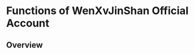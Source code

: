 # Functions of WenXvJinShan Official Account

## Overview

<script src="https://cdn.plot.ly/plotly-latest.min.js"></script>
<div>                            <div id="c37d7c13-8c1d-48cd-ab61-f11dc1a15eb2" class="plotly-graph-div" style="height:100%; width:100%;"></div>            <script type="text/javascript">                                    window.PLOTLYENV=window.PLOTLYENV || {};                                    if (document.getElementById("c37d7c13-8c1d-48cd-ab61-f11dc1a15eb2")) {                    Plotly.newPlot(                        "c37d7c13-8c1d-48cd-ab61-f11dc1a15eb2",                        [{"domain":{"x":[0.0,1.0],"y":[0.0,1.0]},"hovertemplate":"Function=%{label}<br>Times=%{value}<extra></extra>","labels":[null,"\u4f60\u547c\u6211\u5e94","\u4fbf\u6c11\u670d\u52a1","\u53d1\u70ed\u8bca\u5ba4","\u4f60\u547c\u6211\u5e94","\u4fbf\u6c11\u670d\u52a1","\u75ab\u60c5\u9632\u63a7","\u4f60\u547c\u6211\u5e94","\u4fbf\u6c11\u670d\u52a1","\u75ab\u60c5\u9632\u63a7","\u4f60\u547c\u6211\u5e94","\u4fbf\u6c11\u670d\u52a1","\u75ab\u60c5\u9632\u63a7","\u4f60\u547c\u6211\u5e94","\u4fbf\u6c11\u670d\u52a1","\u75ab\u60c5\u9632\u63a7","\u4f60\u547c\u6211\u5e94","\u4fbf\u6c11\u670d\u52a1","\u75ab\u60c5\u9632\u63a7","\u4f60\u547c\u6211\u5e94","\u4fbf\u6c11\u670d\u52a1","\u75ab\u60c5\u9632\u63a7","\u4f60\u547c\u6211\u5e94","\u4fbf\u6c11\u670d\u52a1","\u75ab\u60c5\u9632\u63a7","\u4f60\u547c\u6211\u5e94","\u4fbf\u6c11\u670d\u52a1","\u75ab\u60c5\u9632\u63a7","\u4f60\u547c\u6211\u5e94","\u4fbf\u6c11\u670d\u52a1","\u75ab\u60c5\u9632\u63a7","\u4f60\u547c\u6211\u5e94","\u4fbf\u6c11\u670d\u52a1","\u4f60\u547c\u6211\u5e94","\u4fbf\u6c11\u670d\u52a1","\u4f60\u547c\u6211\u5e94","\u4fbf\u6c11\u670d\u52a1","\u7ebf\u4e0a\u5546\u57ce"],"legendgroup":"","name":"","showlegend":true,"values":[null,554.0,1299.0,1684.0,1235.0,3149.0,2143.0,100.0,183.0,332.0,231.0,366.0,662.0,71.0,137.0,233.0,1868.0,2968.0,19654.0,2805.0,4308.0,35112.0,1829.0,2491.0,12579.0,6852.0,9536.0,48522.0,1529.0,1936.0,7422.0,339.0,607.0,608.0,785.0,884.0,929.0,254.0],"type":"pie"}],                        {"legend":{"tracegroupgap":0},"piecolorway":["rgb(8,48,107)","rgb(8,81,156)","rgb(33,113,181)","rgb(66,146,198)","rgb(107,174,214)","rgb(158,202,225)","rgb(198,219,239)","rgb(222,235,247)","rgb(247,251,255)"],"template":{"data":{"barpolar":[{"marker":{"line":{"color":"#E5ECF6","width":0.5},"pattern":{"fillmode":"overlay","size":10,"solidity":0.2}},"type":"barpolar"}],"bar":[{"error_x":{"color":"#2a3f5f"},"error_y":{"color":"#2a3f5f"},"marker":{"line":{"color":"#E5ECF6","width":0.5},"pattern":{"fillmode":"overlay","size":10,"solidity":0.2}},"type":"bar"}],"carpet":[{"aaxis":{"endlinecolor":"#2a3f5f","gridcolor":"white","linecolor":"white","minorgridcolor":"white","startlinecolor":"#2a3f5f"},"baxis":{"endlinecolor":"#2a3f5f","gridcolor":"white","linecolor":"white","minorgridcolor":"white","startlinecolor":"#2a3f5f"},"type":"carpet"}],"choropleth":[{"colorbar":{"outlinewidth":0,"ticks":""},"type":"choropleth"}],"contourcarpet":[{"colorbar":{"outlinewidth":0,"ticks":""},"type":"contourcarpet"}],"contour":[{"colorbar":{"outlinewidth":0,"ticks":""},"colorscale":[[0.0,"#0d0887"],[0.1111111111111111,"#46039f"],[0.2222222222222222,"#7201a8"],[0.3333333333333333,"#9c179e"],[0.4444444444444444,"#bd3786"],[0.5555555555555556,"#d8576b"],[0.6666666666666666,"#ed7953"],[0.7777777777777778,"#fb9f3a"],[0.8888888888888888,"#fdca26"],[1.0,"#f0f921"]],"type":"contour"}],"heatmapgl":[{"colorbar":{"outlinewidth":0,"ticks":""},"colorscale":[[0.0,"#0d0887"],[0.1111111111111111,"#46039f"],[0.2222222222222222,"#7201a8"],[0.3333333333333333,"#9c179e"],[0.4444444444444444,"#bd3786"],[0.5555555555555556,"#d8576b"],[0.6666666666666666,"#ed7953"],[0.7777777777777778,"#fb9f3a"],[0.8888888888888888,"#fdca26"],[1.0,"#f0f921"]],"type":"heatmapgl"}],"heatmap":[{"colorbar":{"outlinewidth":0,"ticks":""},"colorscale":[[0.0,"#0d0887"],[0.1111111111111111,"#46039f"],[0.2222222222222222,"#7201a8"],[0.3333333333333333,"#9c179e"],[0.4444444444444444,"#bd3786"],[0.5555555555555556,"#d8576b"],[0.6666666666666666,"#ed7953"],[0.7777777777777778,"#fb9f3a"],[0.8888888888888888,"#fdca26"],[1.0,"#f0f921"]],"type":"heatmap"}],"histogram2dcontour":[{"colorbar":{"outlinewidth":0,"ticks":""},"colorscale":[[0.0,"#0d0887"],[0.1111111111111111,"#46039f"],[0.2222222222222222,"#7201a8"],[0.3333333333333333,"#9c179e"],[0.4444444444444444,"#bd3786"],[0.5555555555555556,"#d8576b"],[0.6666666666666666,"#ed7953"],[0.7777777777777778,"#fb9f3a"],[0.8888888888888888,"#fdca26"],[1.0,"#f0f921"]],"type":"histogram2dcontour"}],"histogram2d":[{"colorbar":{"outlinewidth":0,"ticks":""},"colorscale":[[0.0,"#0d0887"],[0.1111111111111111,"#46039f"],[0.2222222222222222,"#7201a8"],[0.3333333333333333,"#9c179e"],[0.4444444444444444,"#bd3786"],[0.5555555555555556,"#d8576b"],[0.6666666666666666,"#ed7953"],[0.7777777777777778,"#fb9f3a"],[0.8888888888888888,"#fdca26"],[1.0,"#f0f921"]],"type":"histogram2d"}],"histogram":[{"marker":{"pattern":{"fillmode":"overlay","size":10,"solidity":0.2}},"type":"histogram"}],"mesh3d":[{"colorbar":{"outlinewidth":0,"ticks":""},"type":"mesh3d"}],"parcoords":[{"line":{"colorbar":{"outlinewidth":0,"ticks":""}},"type":"parcoords"}],"pie":[{"automargin":true,"type":"pie"}],"scatter3d":[{"line":{"colorbar":{"outlinewidth":0,"ticks":""}},"marker":{"colorbar":{"outlinewidth":0,"ticks":""}},"type":"scatter3d"}],"scattercarpet":[{"marker":{"colorbar":{"outlinewidth":0,"ticks":""}},"type":"scattercarpet"}],"scattergeo":[{"marker":{"colorbar":{"outlinewidth":0,"ticks":""}},"type":"scattergeo"}],"scattergl":[{"marker":{"colorbar":{"outlinewidth":0,"ticks":""}},"type":"scattergl"}],"scattermapbox":[{"marker":{"colorbar":{"outlinewidth":0,"ticks":""}},"type":"scattermapbox"}],"scatterpolargl":[{"marker":{"colorbar":{"outlinewidth":0,"ticks":""}},"type":"scatterpolargl"}],"scatterpolar":[{"marker":{"colorbar":{"outlinewidth":0,"ticks":""}},"type":"scatterpolar"}],"scatter":[{"fillpattern":{"fillmode":"overlay","size":10,"solidity":0.2},"type":"scatter"}],"scatterternary":[{"marker":{"colorbar":{"outlinewidth":0,"ticks":""}},"type":"scatterternary"}],"surface":[{"colorbar":{"outlinewidth":0,"ticks":""},"colorscale":[[0.0,"#0d0887"],[0.1111111111111111,"#46039f"],[0.2222222222222222,"#7201a8"],[0.3333333333333333,"#9c179e"],[0.4444444444444444,"#bd3786"],[0.5555555555555556,"#d8576b"],[0.6666666666666666,"#ed7953"],[0.7777777777777778,"#fb9f3a"],[0.8888888888888888,"#fdca26"],[1.0,"#f0f921"]],"type":"surface"}],"table":[{"cells":{"fill":{"color":"#EBF0F8"},"line":{"color":"white"}},"header":{"fill":{"color":"#C8D4E3"},"line":{"color":"white"}},"type":"table"}]},"layout":{"annotationdefaults":{"arrowcolor":"#2a3f5f","arrowhead":0,"arrowwidth":1},"autotypenumbers":"strict","coloraxis":{"colorbar":{"outlinewidth":0,"ticks":""}},"colorscale":{"diverging":[[0,"#8e0152"],[0.1,"#c51b7d"],[0.2,"#de77ae"],[0.3,"#f1b6da"],[0.4,"#fde0ef"],[0.5,"#f7f7f7"],[0.6,"#e6f5d0"],[0.7,"#b8e186"],[0.8,"#7fbc41"],[0.9,"#4d9221"],[1,"#276419"]],"sequential":[[0.0,"#0d0887"],[0.1111111111111111,"#46039f"],[0.2222222222222222,"#7201a8"],[0.3333333333333333,"#9c179e"],[0.4444444444444444,"#bd3786"],[0.5555555555555556,"#d8576b"],[0.6666666666666666,"#ed7953"],[0.7777777777777778,"#fb9f3a"],[0.8888888888888888,"#fdca26"],[1.0,"#f0f921"]],"sequentialminus":[[0.0,"#0d0887"],[0.1111111111111111,"#46039f"],[0.2222222222222222,"#7201a8"],[0.3333333333333333,"#9c179e"],[0.4444444444444444,"#bd3786"],[0.5555555555555556,"#d8576b"],[0.6666666666666666,"#ed7953"],[0.7777777777777778,"#fb9f3a"],[0.8888888888888888,"#fdca26"],[1.0,"#f0f921"]]},"colorway":["#636efa","#EF553B","#00cc96","#ab63fa","#FFA15A","#19d3f3","#FF6692","#B6E880","#FF97FF","#FECB52"],"font":{"color":"#2a3f5f"},"geo":{"bgcolor":"white","lakecolor":"white","landcolor":"#E5ECF6","showlakes":true,"showland":true,"subunitcolor":"white"},"hoverlabel":{"align":"left"},"hovermode":"closest","mapbox":{"style":"light"},"paper_bgcolor":"white","plot_bgcolor":"#E5ECF6","polar":{"angularaxis":{"gridcolor":"white","linecolor":"white","ticks":""},"bgcolor":"#E5ECF6","radialaxis":{"gridcolor":"white","linecolor":"white","ticks":""}},"scene":{"xaxis":{"backgroundcolor":"#E5ECF6","gridcolor":"white","gridwidth":2,"linecolor":"white","showbackground":true,"ticks":"","zerolinecolor":"white"},"yaxis":{"backgroundcolor":"#E5ECF6","gridcolor":"white","gridwidth":2,"linecolor":"white","showbackground":true,"ticks":"","zerolinecolor":"white"},"zaxis":{"backgroundcolor":"#E5ECF6","gridcolor":"white","gridwidth":2,"linecolor":"white","showbackground":true,"ticks":"","zerolinecolor":"white"}},"shapedefaults":{"line":{"color":"#2a3f5f"}},"ternary":{"aaxis":{"gridcolor":"white","linecolor":"white","ticks":""},"baxis":{"gridcolor":"white","linecolor":"white","ticks":""},"bgcolor":"#E5ECF6","caxis":{"gridcolor":"white","linecolor":"white","ticks":""}},"title":{"x":0.05},"xaxis":{"automargin":true,"gridcolor":"white","linecolor":"white","ticks":"","title":{"standoff":15},"zerolinecolor":"white","zerolinewidth":2},"yaxis":{"automargin":true,"gridcolor":"white","linecolor":"white","ticks":"","title":{"standoff":15},"zerolinecolor":"white","zerolinewidth":2}}},"title":{"text":"Overview"}},                        {"responsive": true}                    )                };                            </script>        </div>

This picture shows the total ratios of click times of functions from 2022/09/01 - 2022/12/29.

It's obvious that "疫情防控" function has the largest ratio (71.9%).

And other functions such as "便民服务" and "你呼我应" both have a ratio less than 20%.

Therefore, we can find that residents use these functions infrequently.
## Ratios of Functions in Different Versions

<script src="https://cdn.plot.ly/plotly-latest.min.js"></script>
<div>                            <div id="78c2c774-c984-48b1-a789-3abc01e214b1" class="plotly-graph-div" style="height:100%; width:100%;"></div>            <script type="text/javascript">                                    window.PLOTLYENV=window.PLOTLYENV || {};                                    if (document.getElementById("78c2c774-c984-48b1-a789-3abc01e214b1")) {                    Plotly.newPlot(                        "78c2c774-c984-48b1-a789-3abc01e214b1",                        [{"hovertemplate":"Function=\u4f60\u547c\u6211\u5e94<br>Version=%{x}<br>Ratio=%{y}<extra></extra>","legendgroup":"\u4f60\u547c\u6211\u5e94","marker":{"color":"#EF553B","symbol":"circle"},"mode":"markers","name":"\u4f60\u547c\u6211\u5e94","orientation":"v","showlegend":true,"x":[13.0,12.0,11.0,10.0,9.0,8.0,7.0,6.0,5.0,4.0,3.0,2.0,1.0],"xaxis":"x","y":[0.16,0.19,0.16,0.18,0.16,0.08,0.07,0.11,0.11,0.14,0.36,0.44,0.43],"yaxis":"y","type":"scatter"},{"hovertemplate":"Function=\u4fbf\u6c11\u670d\u52a1<br>Version=%{x}<br>Ratio=%{y}<extra></extra>","legendgroup":"\u4fbf\u6c11\u670d\u52a1","marker":{"color":"#00cc96","symbol":"circle"},"mode":"markers","name":"\u4fbf\u6c11\u670d\u52a1","orientation":"v","showlegend":true,"x":[13.0,12.0,11.0,10.0,9.0,8.0,7.0,6.0,5.0,4.0,3.0,2.0,1.0],"xaxis":"x","y":[0.37,0.48,0.3,0.29,0.31,0.12,0.1,0.15,0.15,0.18,0.64,0.56,0.45],"yaxis":"y","type":"scatter"},{"hovertemplate":"Function=\u53d1\u70ed\u8bca\u5ba4<br>Version=%{x}<br>Ratio=%{y}<extra></extra>","legendgroup":"\u53d1\u70ed\u8bca\u5ba4","marker":{"color":"#ab63fa","symbol":"circle"},"mode":"markers","name":"\u53d1\u70ed\u8bca\u5ba4","orientation":"v","showlegend":true,"x":[13.0],"xaxis":"x","y":[0.48],"yaxis":"y","type":"scatter"},{"hovertemplate":"Function=\u75ab\u60c5\u9632\u63a7<br>Version=%{x}<br>Ratio=%{y}<extra></extra>","legendgroup":"\u75ab\u60c5\u9632\u63a7","marker":{"color":"#FFA15A","symbol":"circle"},"mode":"markers","name":"\u75ab\u60c5\u9632\u63a7","orientation":"v","showlegend":true,"x":[12.0,11.0,10.0,9.0,8.0,7.0,6.0,5.0,4.0],"xaxis":"x","y":[0.33,0.54,0.53,0.53,0.8,0.83,0.74,0.75,0.68],"yaxis":"y","type":"scatter"},{"hovertemplate":"Function=\u7ebf\u4e0a\u5546\u57ce<br>Version=%{x}<br>Ratio=%{y}<extra></extra>","legendgroup":"\u7ebf\u4e0a\u5546\u57ce","marker":{"color":"#19d3f3","symbol":"circle"},"mode":"markers","name":"\u7ebf\u4e0a\u5546\u57ce","orientation":"v","showlegend":true,"x":[1.0],"xaxis":"x","y":[0.12],"yaxis":"y","type":"scatter"}],                        {"legend":{"title":{"text":"Function"},"tracegroupgap":0},"template":{"data":{"barpolar":[{"marker":{"line":{"color":"#E5ECF6","width":0.5},"pattern":{"fillmode":"overlay","size":10,"solidity":0.2}},"type":"barpolar"}],"bar":[{"error_x":{"color":"#2a3f5f"},"error_y":{"color":"#2a3f5f"},"marker":{"line":{"color":"#E5ECF6","width":0.5},"pattern":{"fillmode":"overlay","size":10,"solidity":0.2}},"type":"bar"}],"carpet":[{"aaxis":{"endlinecolor":"#2a3f5f","gridcolor":"white","linecolor":"white","minorgridcolor":"white","startlinecolor":"#2a3f5f"},"baxis":{"endlinecolor":"#2a3f5f","gridcolor":"white","linecolor":"white","minorgridcolor":"white","startlinecolor":"#2a3f5f"},"type":"carpet"}],"choropleth":[{"colorbar":{"outlinewidth":0,"ticks":""},"type":"choropleth"}],"contourcarpet":[{"colorbar":{"outlinewidth":0,"ticks":""},"type":"contourcarpet"}],"contour":[{"colorbar":{"outlinewidth":0,"ticks":""},"colorscale":[[0.0,"#0d0887"],[0.1111111111111111,"#46039f"],[0.2222222222222222,"#7201a8"],[0.3333333333333333,"#9c179e"],[0.4444444444444444,"#bd3786"],[0.5555555555555556,"#d8576b"],[0.6666666666666666,"#ed7953"],[0.7777777777777778,"#fb9f3a"],[0.8888888888888888,"#fdca26"],[1.0,"#f0f921"]],"type":"contour"}],"heatmapgl":[{"colorbar":{"outlinewidth":0,"ticks":""},"colorscale":[[0.0,"#0d0887"],[0.1111111111111111,"#46039f"],[0.2222222222222222,"#7201a8"],[0.3333333333333333,"#9c179e"],[0.4444444444444444,"#bd3786"],[0.5555555555555556,"#d8576b"],[0.6666666666666666,"#ed7953"],[0.7777777777777778,"#fb9f3a"],[0.8888888888888888,"#fdca26"],[1.0,"#f0f921"]],"type":"heatmapgl"}],"heatmap":[{"colorbar":{"outlinewidth":0,"ticks":""},"colorscale":[[0.0,"#0d0887"],[0.1111111111111111,"#46039f"],[0.2222222222222222,"#7201a8"],[0.3333333333333333,"#9c179e"],[0.4444444444444444,"#bd3786"],[0.5555555555555556,"#d8576b"],[0.6666666666666666,"#ed7953"],[0.7777777777777778,"#fb9f3a"],[0.8888888888888888,"#fdca26"],[1.0,"#f0f921"]],"type":"heatmap"}],"histogram2dcontour":[{"colorbar":{"outlinewidth":0,"ticks":""},"colorscale":[[0.0,"#0d0887"],[0.1111111111111111,"#46039f"],[0.2222222222222222,"#7201a8"],[0.3333333333333333,"#9c179e"],[0.4444444444444444,"#bd3786"],[0.5555555555555556,"#d8576b"],[0.6666666666666666,"#ed7953"],[0.7777777777777778,"#fb9f3a"],[0.8888888888888888,"#fdca26"],[1.0,"#f0f921"]],"type":"histogram2dcontour"}],"histogram2d":[{"colorbar":{"outlinewidth":0,"ticks":""},"colorscale":[[0.0,"#0d0887"],[0.1111111111111111,"#46039f"],[0.2222222222222222,"#7201a8"],[0.3333333333333333,"#9c179e"],[0.4444444444444444,"#bd3786"],[0.5555555555555556,"#d8576b"],[0.6666666666666666,"#ed7953"],[0.7777777777777778,"#fb9f3a"],[0.8888888888888888,"#fdca26"],[1.0,"#f0f921"]],"type":"histogram2d"}],"histogram":[{"marker":{"pattern":{"fillmode":"overlay","size":10,"solidity":0.2}},"type":"histogram"}],"mesh3d":[{"colorbar":{"outlinewidth":0,"ticks":""},"type":"mesh3d"}],"parcoords":[{"line":{"colorbar":{"outlinewidth":0,"ticks":""}},"type":"parcoords"}],"pie":[{"automargin":true,"type":"pie"}],"scatter3d":[{"line":{"colorbar":{"outlinewidth":0,"ticks":""}},"marker":{"colorbar":{"outlinewidth":0,"ticks":""}},"type":"scatter3d"}],"scattercarpet":[{"marker":{"colorbar":{"outlinewidth":0,"ticks":""}},"type":"scattercarpet"}],"scattergeo":[{"marker":{"colorbar":{"outlinewidth":0,"ticks":""}},"type":"scattergeo"}],"scattergl":[{"marker":{"colorbar":{"outlinewidth":0,"ticks":""}},"type":"scattergl"}],"scattermapbox":[{"marker":{"colorbar":{"outlinewidth":0,"ticks":""}},"type":"scattermapbox"}],"scatterpolargl":[{"marker":{"colorbar":{"outlinewidth":0,"ticks":""}},"type":"scatterpolargl"}],"scatterpolar":[{"marker":{"colorbar":{"outlinewidth":0,"ticks":""}},"type":"scatterpolar"}],"scatter":[{"fillpattern":{"fillmode":"overlay","size":10,"solidity":0.2},"type":"scatter"}],"scatterternary":[{"marker":{"colorbar":{"outlinewidth":0,"ticks":""}},"type":"scatterternary"}],"surface":[{"colorbar":{"outlinewidth":0,"ticks":""},"colorscale":[[0.0,"#0d0887"],[0.1111111111111111,"#46039f"],[0.2222222222222222,"#7201a8"],[0.3333333333333333,"#9c179e"],[0.4444444444444444,"#bd3786"],[0.5555555555555556,"#d8576b"],[0.6666666666666666,"#ed7953"],[0.7777777777777778,"#fb9f3a"],[0.8888888888888888,"#fdca26"],[1.0,"#f0f921"]],"type":"surface"}],"table":[{"cells":{"fill":{"color":"#EBF0F8"},"line":{"color":"white"}},"header":{"fill":{"color":"#C8D4E3"},"line":{"color":"white"}},"type":"table"}]},"layout":{"annotationdefaults":{"arrowcolor":"#2a3f5f","arrowhead":0,"arrowwidth":1},"autotypenumbers":"strict","coloraxis":{"colorbar":{"outlinewidth":0,"ticks":""}},"colorscale":{"diverging":[[0,"#8e0152"],[0.1,"#c51b7d"],[0.2,"#de77ae"],[0.3,"#f1b6da"],[0.4,"#fde0ef"],[0.5,"#f7f7f7"],[0.6,"#e6f5d0"],[0.7,"#b8e186"],[0.8,"#7fbc41"],[0.9,"#4d9221"],[1,"#276419"]],"sequential":[[0.0,"#0d0887"],[0.1111111111111111,"#46039f"],[0.2222222222222222,"#7201a8"],[0.3333333333333333,"#9c179e"],[0.4444444444444444,"#bd3786"],[0.5555555555555556,"#d8576b"],[0.6666666666666666,"#ed7953"],[0.7777777777777778,"#fb9f3a"],[0.8888888888888888,"#fdca26"],[1.0,"#f0f921"]],"sequentialminus":[[0.0,"#0d0887"],[0.1111111111111111,"#46039f"],[0.2222222222222222,"#7201a8"],[0.3333333333333333,"#9c179e"],[0.4444444444444444,"#bd3786"],[0.5555555555555556,"#d8576b"],[0.6666666666666666,"#ed7953"],[0.7777777777777778,"#fb9f3a"],[0.8888888888888888,"#fdca26"],[1.0,"#f0f921"]]},"colorway":["#636efa","#EF553B","#00cc96","#ab63fa","#FFA15A","#19d3f3","#FF6692","#B6E880","#FF97FF","#FECB52"],"font":{"color":"#2a3f5f"},"geo":{"bgcolor":"white","lakecolor":"white","landcolor":"#E5ECF6","showlakes":true,"showland":true,"subunitcolor":"white"},"hoverlabel":{"align":"left"},"hovermode":"closest","mapbox":{"style":"light"},"paper_bgcolor":"white","plot_bgcolor":"#E5ECF6","polar":{"angularaxis":{"gridcolor":"white","linecolor":"white","ticks":""},"bgcolor":"#E5ECF6","radialaxis":{"gridcolor":"white","linecolor":"white","ticks":""}},"scene":{"xaxis":{"backgroundcolor":"#E5ECF6","gridcolor":"white","gridwidth":2,"linecolor":"white","showbackground":true,"ticks":"","zerolinecolor":"white"},"yaxis":{"backgroundcolor":"#E5ECF6","gridcolor":"white","gridwidth":2,"linecolor":"white","showbackground":true,"ticks":"","zerolinecolor":"white"},"zaxis":{"backgroundcolor":"#E5ECF6","gridcolor":"white","gridwidth":2,"linecolor":"white","showbackground":true,"ticks":"","zerolinecolor":"white"}},"shapedefaults":{"line":{"color":"#2a3f5f"}},"ternary":{"aaxis":{"gridcolor":"white","linecolor":"white","ticks":""},"baxis":{"gridcolor":"white","linecolor":"white","ticks":""},"bgcolor":"#E5ECF6","caxis":{"gridcolor":"white","linecolor":"white","ticks":""}},"title":{"x":0.05},"xaxis":{"automargin":true,"gridcolor":"white","linecolor":"white","ticks":"","title":{"standoff":15},"zerolinecolor":"white","zerolinewidth":2},"yaxis":{"automargin":true,"gridcolor":"white","linecolor":"white","ticks":"","title":{"standoff":15},"zerolinecolor":"white","zerolinewidth":2}}},"title":{"text":"Ratios of Functions in Different Versions"},"xaxis":{"anchor":"y","domain":[0.0,1.0],"title":{"text":"Version"}},"yaxis":{"anchor":"x","domain":[0.0,1.0],"range":[0,1.0],"title":{"text":"Ratio"}}},                        {"responsive": true}                    )                };                            </script>        </div>

This picture shows ratios of click times of functions in different versions.

In this picture, we can make several conclusions:

- For "疫情防控" function, Click-through rate (CTR) gradually decreases.
- For "你呼我应" function, CTR is always in a low level.
- For "便民服务" function, CTR gradually increases in the later versions.

## Click Times Per Day (CTPD) of Functions in Different Versions

<script src="https://cdn.plot.ly/plotly-latest.min.js"></script>
<div>                            <div id="20079497-050b-447f-84bd-03954611c0e8" class="plotly-graph-div" style="height:100%; width:100%;"></div>            <script type="text/javascript">                                    window.PLOTLYENV=window.PLOTLYENV || {};                                    if (document.getElementById("20079497-050b-447f-84bd-03954611c0e8")) {                    Plotly.newPlot(                        "20079497-050b-447f-84bd-03954611c0e8",                        [{"hovertemplate":"Version=%{x}<br>CTPD=%{y}<extra></extra>","legendgroup":"","line":{"color":"#636efa","dash":"solid"},"marker":{"symbol":"circle"},"mode":"lines","name":"","orientation":"v","showlegend":false,"x":[null,13.0,13.0,13.0,12.0,12.0,12.0,11.0,11.0,11.0,10.0,10.0,10.0,9.0,9.0,9.0,8.0,8.0,8.0,7.0,7.0,7.0,6.0,6.0,6.0,5.0,5.0,5.0,4.0,4.0,4.0,3.0,3.0,2.0,2.0,1.0,1.0,1.0],"xaxis":"x","y":[null,707.4,707.4,707.4,407.94,407.94,407.94,205.0,205.0,205.0,419.67,419.67,419.67,441.0,441.0,441.0,1883.85,1883.85,1883.85,5278.13,5278.13,5278.13,16899.0,16899.0,16899.0,21636.67,21636.67,21636.67,3629.0,3629.0,3629.0,118.25,118.25,116.08,116.08,46.98,46.98,46.98],"yaxis":"y","type":"scatter"}],                        {"legend":{"tracegroupgap":0},"template":{"data":{"barpolar":[{"marker":{"line":{"color":"#E5ECF6","width":0.5},"pattern":{"fillmode":"overlay","size":10,"solidity":0.2}},"type":"barpolar"}],"bar":[{"error_x":{"color":"#2a3f5f"},"error_y":{"color":"#2a3f5f"},"marker":{"line":{"color":"#E5ECF6","width":0.5},"pattern":{"fillmode":"overlay","size":10,"solidity":0.2}},"type":"bar"}],"carpet":[{"aaxis":{"endlinecolor":"#2a3f5f","gridcolor":"white","linecolor":"white","minorgridcolor":"white","startlinecolor":"#2a3f5f"},"baxis":{"endlinecolor":"#2a3f5f","gridcolor":"white","linecolor":"white","minorgridcolor":"white","startlinecolor":"#2a3f5f"},"type":"carpet"}],"choropleth":[{"colorbar":{"outlinewidth":0,"ticks":""},"type":"choropleth"}],"contourcarpet":[{"colorbar":{"outlinewidth":0,"ticks":""},"type":"contourcarpet"}],"contour":[{"colorbar":{"outlinewidth":0,"ticks":""},"colorscale":[[0.0,"#0d0887"],[0.1111111111111111,"#46039f"],[0.2222222222222222,"#7201a8"],[0.3333333333333333,"#9c179e"],[0.4444444444444444,"#bd3786"],[0.5555555555555556,"#d8576b"],[0.6666666666666666,"#ed7953"],[0.7777777777777778,"#fb9f3a"],[0.8888888888888888,"#fdca26"],[1.0,"#f0f921"]],"type":"contour"}],"heatmapgl":[{"colorbar":{"outlinewidth":0,"ticks":""},"colorscale":[[0.0,"#0d0887"],[0.1111111111111111,"#46039f"],[0.2222222222222222,"#7201a8"],[0.3333333333333333,"#9c179e"],[0.4444444444444444,"#bd3786"],[0.5555555555555556,"#d8576b"],[0.6666666666666666,"#ed7953"],[0.7777777777777778,"#fb9f3a"],[0.8888888888888888,"#fdca26"],[1.0,"#f0f921"]],"type":"heatmapgl"}],"heatmap":[{"colorbar":{"outlinewidth":0,"ticks":""},"colorscale":[[0.0,"#0d0887"],[0.1111111111111111,"#46039f"],[0.2222222222222222,"#7201a8"],[0.3333333333333333,"#9c179e"],[0.4444444444444444,"#bd3786"],[0.5555555555555556,"#d8576b"],[0.6666666666666666,"#ed7953"],[0.7777777777777778,"#fb9f3a"],[0.8888888888888888,"#fdca26"],[1.0,"#f0f921"]],"type":"heatmap"}],"histogram2dcontour":[{"colorbar":{"outlinewidth":0,"ticks":""},"colorscale":[[0.0,"#0d0887"],[0.1111111111111111,"#46039f"],[0.2222222222222222,"#7201a8"],[0.3333333333333333,"#9c179e"],[0.4444444444444444,"#bd3786"],[0.5555555555555556,"#d8576b"],[0.6666666666666666,"#ed7953"],[0.7777777777777778,"#fb9f3a"],[0.8888888888888888,"#fdca26"],[1.0,"#f0f921"]],"type":"histogram2dcontour"}],"histogram2d":[{"colorbar":{"outlinewidth":0,"ticks":""},"colorscale":[[0.0,"#0d0887"],[0.1111111111111111,"#46039f"],[0.2222222222222222,"#7201a8"],[0.3333333333333333,"#9c179e"],[0.4444444444444444,"#bd3786"],[0.5555555555555556,"#d8576b"],[0.6666666666666666,"#ed7953"],[0.7777777777777778,"#fb9f3a"],[0.8888888888888888,"#fdca26"],[1.0,"#f0f921"]],"type":"histogram2d"}],"histogram":[{"marker":{"pattern":{"fillmode":"overlay","size":10,"solidity":0.2}},"type":"histogram"}],"mesh3d":[{"colorbar":{"outlinewidth":0,"ticks":""},"type":"mesh3d"}],"parcoords":[{"line":{"colorbar":{"outlinewidth":0,"ticks":""}},"type":"parcoords"}],"pie":[{"automargin":true,"type":"pie"}],"scatter3d":[{"line":{"colorbar":{"outlinewidth":0,"ticks":""}},"marker":{"colorbar":{"outlinewidth":0,"ticks":""}},"type":"scatter3d"}],"scattercarpet":[{"marker":{"colorbar":{"outlinewidth":0,"ticks":""}},"type":"scattercarpet"}],"scattergeo":[{"marker":{"colorbar":{"outlinewidth":0,"ticks":""}},"type":"scattergeo"}],"scattergl":[{"marker":{"colorbar":{"outlinewidth":0,"ticks":""}},"type":"scattergl"}],"scattermapbox":[{"marker":{"colorbar":{"outlinewidth":0,"ticks":""}},"type":"scattermapbox"}],"scatterpolargl":[{"marker":{"colorbar":{"outlinewidth":0,"ticks":""}},"type":"scatterpolargl"}],"scatterpolar":[{"marker":{"colorbar":{"outlinewidth":0,"ticks":""}},"type":"scatterpolar"}],"scatter":[{"fillpattern":{"fillmode":"overlay","size":10,"solidity":0.2},"type":"scatter"}],"scatterternary":[{"marker":{"colorbar":{"outlinewidth":0,"ticks":""}},"type":"scatterternary"}],"surface":[{"colorbar":{"outlinewidth":0,"ticks":""},"colorscale":[[0.0,"#0d0887"],[0.1111111111111111,"#46039f"],[0.2222222222222222,"#7201a8"],[0.3333333333333333,"#9c179e"],[0.4444444444444444,"#bd3786"],[0.5555555555555556,"#d8576b"],[0.6666666666666666,"#ed7953"],[0.7777777777777778,"#fb9f3a"],[0.8888888888888888,"#fdca26"],[1.0,"#f0f921"]],"type":"surface"}],"table":[{"cells":{"fill":{"color":"#EBF0F8"},"line":{"color":"white"}},"header":{"fill":{"color":"#C8D4E3"},"line":{"color":"white"}},"type":"table"}]},"layout":{"annotationdefaults":{"arrowcolor":"#2a3f5f","arrowhead":0,"arrowwidth":1},"autotypenumbers":"strict","coloraxis":{"colorbar":{"outlinewidth":0,"ticks":""}},"colorscale":{"diverging":[[0,"#8e0152"],[0.1,"#c51b7d"],[0.2,"#de77ae"],[0.3,"#f1b6da"],[0.4,"#fde0ef"],[0.5,"#f7f7f7"],[0.6,"#e6f5d0"],[0.7,"#b8e186"],[0.8,"#7fbc41"],[0.9,"#4d9221"],[1,"#276419"]],"sequential":[[0.0,"#0d0887"],[0.1111111111111111,"#46039f"],[0.2222222222222222,"#7201a8"],[0.3333333333333333,"#9c179e"],[0.4444444444444444,"#bd3786"],[0.5555555555555556,"#d8576b"],[0.6666666666666666,"#ed7953"],[0.7777777777777778,"#fb9f3a"],[0.8888888888888888,"#fdca26"],[1.0,"#f0f921"]],"sequentialminus":[[0.0,"#0d0887"],[0.1111111111111111,"#46039f"],[0.2222222222222222,"#7201a8"],[0.3333333333333333,"#9c179e"],[0.4444444444444444,"#bd3786"],[0.5555555555555556,"#d8576b"],[0.6666666666666666,"#ed7953"],[0.7777777777777778,"#fb9f3a"],[0.8888888888888888,"#fdca26"],[1.0,"#f0f921"]]},"colorway":["#636efa","#EF553B","#00cc96","#ab63fa","#FFA15A","#19d3f3","#FF6692","#B6E880","#FF97FF","#FECB52"],"font":{"color":"#2a3f5f"},"geo":{"bgcolor":"white","lakecolor":"white","landcolor":"#E5ECF6","showlakes":true,"showland":true,"subunitcolor":"white"},"hoverlabel":{"align":"left"},"hovermode":"closest","mapbox":{"style":"light"},"paper_bgcolor":"white","plot_bgcolor":"#E5ECF6","polar":{"angularaxis":{"gridcolor":"white","linecolor":"white","ticks":""},"bgcolor":"#E5ECF6","radialaxis":{"gridcolor":"white","linecolor":"white","ticks":""}},"scene":{"xaxis":{"backgroundcolor":"#E5ECF6","gridcolor":"white","gridwidth":2,"linecolor":"white","showbackground":true,"ticks":"","zerolinecolor":"white"},"yaxis":{"backgroundcolor":"#E5ECF6","gridcolor":"white","gridwidth":2,"linecolor":"white","showbackground":true,"ticks":"","zerolinecolor":"white"},"zaxis":{"backgroundcolor":"#E5ECF6","gridcolor":"white","gridwidth":2,"linecolor":"white","showbackground":true,"ticks":"","zerolinecolor":"white"}},"shapedefaults":{"line":{"color":"#2a3f5f"}},"ternary":{"aaxis":{"gridcolor":"white","linecolor":"white","ticks":""},"baxis":{"gridcolor":"white","linecolor":"white","ticks":""},"bgcolor":"#E5ECF6","caxis":{"gridcolor":"white","linecolor":"white","ticks":""}},"title":{"x":0.05},"xaxis":{"automargin":true,"gridcolor":"white","linecolor":"white","ticks":"","title":{"standoff":15},"zerolinecolor":"white","zerolinewidth":2},"yaxis":{"automargin":true,"gridcolor":"white","linecolor":"white","ticks":"","title":{"standoff":15},"zerolinecolor":"white","zerolinewidth":2}}},"title":{"text":"Click Times Per Day (CTPD) of Functions in Different Versions"},"xaxis":{"anchor":"y","domain":[0.0,1.0],"title":{"text":"Version"}},"yaxis":{"anchor":"x","domain":[0.0,1.0],"title":{"text":"CTPD"},"type":"log"}},                        {"responsive": true}                    )                };                            </script>        </div>

In this picture, we use Click Times Per Day (CTPD) as a variable.

We can find that CTPD increases slowly at first, but becomes soon in version 3-5, and then gradually decreases in the later version.

Assume that the residents are required to use functions like "疫情防控" or have needs to use these functions.

Then we can find that the functions are only used frequently when residents are required to use. 

In general, the functions do not meet the needs of residents' daily life.

## Click Times of Functions in Different Versions

<script src="https://cdn.plot.ly/plotly-latest.min.js"></script>
<div>                            <div id="720a5572-0c87-4e79-8472-5487cc572ee8" class="plotly-graph-div" style="height:100%; width:100%;"></div>            <script type="text/javascript">                                    window.PLOTLYENV=window.PLOTLYENV || {};                                    if (document.getElementById("720a5572-0c87-4e79-8472-5487cc572ee8")) {                    Plotly.newPlot(                        "720a5572-0c87-4e79-8472-5487cc572ee8",                        [{"hovertemplate":"<b>%{hovertext}</b><br><br>Function=\u4f60\u547c\u6211\u5e94<br>Times=%{x}<br>Version=%{y}<extra></extra>","hovertext":["\u4f60\u547c\u6211\u5e94","\u4f60\u547c\u6211\u5e94","\u4f60\u547c\u6211\u5e94","\u4f60\u547c\u6211\u5e94","\u4f60\u547c\u6211\u5e94","\u4f60\u547c\u6211\u5e94","\u4f60\u547c\u6211\u5e94","\u4f60\u547c\u6211\u5e94","\u4f60\u547c\u6211\u5e94","\u4f60\u547c\u6211\u5e94","\u4f60\u547c\u6211\u5e94","\u4f60\u547c\u6211\u5e94","\u4f60\u547c\u6211\u5e94"],"legendgroup":"\u4f60\u547c\u6211\u5e94","marker":{"color":"#EF553B","symbol":"circle"},"mode":"markers","name":"\u4f60\u547c\u6211\u5e94","orientation":"v","showlegend":true,"x":[554.0,1235.0,100.0,231.0,71.0,1868.0,2805.0,1829.0,6852.0,1529.0,339.0,608.0,884.0],"xaxis":"x","y":[13.0,12.0,11.0,10.0,9.0,8.0,7.0,6.0,5.0,4.0,3.0,2.0,1.0],"yaxis":"y","type":"scatter"},{"hovertemplate":"<b>%{hovertext}</b><br><br>Function=\u4fbf\u6c11\u670d\u52a1<br>Times=%{x}<br>Version=%{y}<extra></extra>","hovertext":["\u4fbf\u6c11\u670d\u52a1","\u4fbf\u6c11\u670d\u52a1","\u4fbf\u6c11\u670d\u52a1","\u4fbf\u6c11\u670d\u52a1","\u4fbf\u6c11\u670d\u52a1","\u4fbf\u6c11\u670d\u52a1","\u4fbf\u6c11\u670d\u52a1","\u4fbf\u6c11\u670d\u52a1","\u4fbf\u6c11\u670d\u52a1","\u4fbf\u6c11\u670d\u52a1","\u4fbf\u6c11\u670d\u52a1","\u4fbf\u6c11\u670d\u52a1","\u4fbf\u6c11\u670d\u52a1"],"legendgroup":"\u4fbf\u6c11\u670d\u52a1","marker":{"color":"#00cc96","symbol":"circle"},"mode":"markers","name":"\u4fbf\u6c11\u670d\u52a1","orientation":"v","showlegend":true,"x":[1299.0,3149.0,183.0,366.0,137.0,2968.0,4308.0,2491.0,9536.0,1936.0,607.0,785.0,929.0],"xaxis":"x","y":[13.0,12.0,11.0,10.0,9.0,8.0,7.0,6.0,5.0,4.0,3.0,2.0,1.0],"yaxis":"y","type":"scatter"},{"hovertemplate":"<b>%{hovertext}</b><br><br>Function=\u53d1\u70ed\u8bca\u5ba4<br>Times=%{x}<br>Version=%{y}<extra></extra>","hovertext":["\u53d1\u70ed\u8bca\u5ba4"],"legendgroup":"\u53d1\u70ed\u8bca\u5ba4","marker":{"color":"#ab63fa","symbol":"circle"},"mode":"markers","name":"\u53d1\u70ed\u8bca\u5ba4","orientation":"v","showlegend":true,"x":[1684.0],"xaxis":"x","y":[13.0],"yaxis":"y","type":"scatter"},{"hovertemplate":"<b>%{hovertext}</b><br><br>Function=\u75ab\u60c5\u9632\u63a7<br>Times=%{x}<br>Version=%{y}<extra></extra>","hovertext":["\u75ab\u60c5\u9632\u63a7","\u75ab\u60c5\u9632\u63a7","\u75ab\u60c5\u9632\u63a7","\u75ab\u60c5\u9632\u63a7","\u75ab\u60c5\u9632\u63a7","\u75ab\u60c5\u9632\u63a7","\u75ab\u60c5\u9632\u63a7","\u75ab\u60c5\u9632\u63a7","\u75ab\u60c5\u9632\u63a7"],"legendgroup":"\u75ab\u60c5\u9632\u63a7","marker":{"color":"#FFA15A","symbol":"circle"},"mode":"markers","name":"\u75ab\u60c5\u9632\u63a7","orientation":"v","showlegend":true,"x":[2143.0,332.0,662.0,233.0,19654.0,35112.0,12579.0,48522.0,7422.0],"xaxis":"x","y":[12.0,11.0,10.0,9.0,8.0,7.0,6.0,5.0,4.0],"yaxis":"y","type":"scatter"},{"hovertemplate":"<b>%{hovertext}</b><br><br>Function=\u7ebf\u4e0a\u5546\u57ce<br>Times=%{x}<br>Version=%{y}<extra></extra>","hovertext":["\u7ebf\u4e0a\u5546\u57ce"],"legendgroup":"\u7ebf\u4e0a\u5546\u57ce","marker":{"color":"#19d3f3","symbol":"circle"},"mode":"markers","name":"\u7ebf\u4e0a\u5546\u57ce","orientation":"v","showlegend":true,"x":[254.0],"xaxis":"x","y":[1.0],"yaxis":"y","type":"scatter"}],                        {"legend":{"title":{"text":"Function"},"tracegroupgap":0},"template":{"data":{"barpolar":[{"marker":{"line":{"color":"#E5ECF6","width":0.5},"pattern":{"fillmode":"overlay","size":10,"solidity":0.2}},"type":"barpolar"}],"bar":[{"error_x":{"color":"#2a3f5f"},"error_y":{"color":"#2a3f5f"},"marker":{"line":{"color":"#E5ECF6","width":0.5},"pattern":{"fillmode":"overlay","size":10,"solidity":0.2}},"type":"bar"}],"carpet":[{"aaxis":{"endlinecolor":"#2a3f5f","gridcolor":"white","linecolor":"white","minorgridcolor":"white","startlinecolor":"#2a3f5f"},"baxis":{"endlinecolor":"#2a3f5f","gridcolor":"white","linecolor":"white","minorgridcolor":"white","startlinecolor":"#2a3f5f"},"type":"carpet"}],"choropleth":[{"colorbar":{"outlinewidth":0,"ticks":""},"type":"choropleth"}],"contourcarpet":[{"colorbar":{"outlinewidth":0,"ticks":""},"type":"contourcarpet"}],"contour":[{"colorbar":{"outlinewidth":0,"ticks":""},"colorscale":[[0.0,"#0d0887"],[0.1111111111111111,"#46039f"],[0.2222222222222222,"#7201a8"],[0.3333333333333333,"#9c179e"],[0.4444444444444444,"#bd3786"],[0.5555555555555556,"#d8576b"],[0.6666666666666666,"#ed7953"],[0.7777777777777778,"#fb9f3a"],[0.8888888888888888,"#fdca26"],[1.0,"#f0f921"]],"type":"contour"}],"heatmapgl":[{"colorbar":{"outlinewidth":0,"ticks":""},"colorscale":[[0.0,"#0d0887"],[0.1111111111111111,"#46039f"],[0.2222222222222222,"#7201a8"],[0.3333333333333333,"#9c179e"],[0.4444444444444444,"#bd3786"],[0.5555555555555556,"#d8576b"],[0.6666666666666666,"#ed7953"],[0.7777777777777778,"#fb9f3a"],[0.8888888888888888,"#fdca26"],[1.0,"#f0f921"]],"type":"heatmapgl"}],"heatmap":[{"colorbar":{"outlinewidth":0,"ticks":""},"colorscale":[[0.0,"#0d0887"],[0.1111111111111111,"#46039f"],[0.2222222222222222,"#7201a8"],[0.3333333333333333,"#9c179e"],[0.4444444444444444,"#bd3786"],[0.5555555555555556,"#d8576b"],[0.6666666666666666,"#ed7953"],[0.7777777777777778,"#fb9f3a"],[0.8888888888888888,"#fdca26"],[1.0,"#f0f921"]],"type":"heatmap"}],"histogram2dcontour":[{"colorbar":{"outlinewidth":0,"ticks":""},"colorscale":[[0.0,"#0d0887"],[0.1111111111111111,"#46039f"],[0.2222222222222222,"#7201a8"],[0.3333333333333333,"#9c179e"],[0.4444444444444444,"#bd3786"],[0.5555555555555556,"#d8576b"],[0.6666666666666666,"#ed7953"],[0.7777777777777778,"#fb9f3a"],[0.8888888888888888,"#fdca26"],[1.0,"#f0f921"]],"type":"histogram2dcontour"}],"histogram2d":[{"colorbar":{"outlinewidth":0,"ticks":""},"colorscale":[[0.0,"#0d0887"],[0.1111111111111111,"#46039f"],[0.2222222222222222,"#7201a8"],[0.3333333333333333,"#9c179e"],[0.4444444444444444,"#bd3786"],[0.5555555555555556,"#d8576b"],[0.6666666666666666,"#ed7953"],[0.7777777777777778,"#fb9f3a"],[0.8888888888888888,"#fdca26"],[1.0,"#f0f921"]],"type":"histogram2d"}],"histogram":[{"marker":{"pattern":{"fillmode":"overlay","size":10,"solidity":0.2}},"type":"histogram"}],"mesh3d":[{"colorbar":{"outlinewidth":0,"ticks":""},"type":"mesh3d"}],"parcoords":[{"line":{"colorbar":{"outlinewidth":0,"ticks":""}},"type":"parcoords"}],"pie":[{"automargin":true,"type":"pie"}],"scatter3d":[{"line":{"colorbar":{"outlinewidth":0,"ticks":""}},"marker":{"colorbar":{"outlinewidth":0,"ticks":""}},"type":"scatter3d"}],"scattercarpet":[{"marker":{"colorbar":{"outlinewidth":0,"ticks":""}},"type":"scattercarpet"}],"scattergeo":[{"marker":{"colorbar":{"outlinewidth":0,"ticks":""}},"type":"scattergeo"}],"scattergl":[{"marker":{"colorbar":{"outlinewidth":0,"ticks":""}},"type":"scattergl"}],"scattermapbox":[{"marker":{"colorbar":{"outlinewidth":0,"ticks":""}},"type":"scattermapbox"}],"scatterpolargl":[{"marker":{"colorbar":{"outlinewidth":0,"ticks":""}},"type":"scatterpolargl"}],"scatterpolar":[{"marker":{"colorbar":{"outlinewidth":0,"ticks":""}},"type":"scatterpolar"}],"scatter":[{"fillpattern":{"fillmode":"overlay","size":10,"solidity":0.2},"type":"scatter"}],"scatterternary":[{"marker":{"colorbar":{"outlinewidth":0,"ticks":""}},"type":"scatterternary"}],"surface":[{"colorbar":{"outlinewidth":0,"ticks":""},"colorscale":[[0.0,"#0d0887"],[0.1111111111111111,"#46039f"],[0.2222222222222222,"#7201a8"],[0.3333333333333333,"#9c179e"],[0.4444444444444444,"#bd3786"],[0.5555555555555556,"#d8576b"],[0.6666666666666666,"#ed7953"],[0.7777777777777778,"#fb9f3a"],[0.8888888888888888,"#fdca26"],[1.0,"#f0f921"]],"type":"surface"}],"table":[{"cells":{"fill":{"color":"#EBF0F8"},"line":{"color":"white"}},"header":{"fill":{"color":"#C8D4E3"},"line":{"color":"white"}},"type":"table"}]},"layout":{"annotationdefaults":{"arrowcolor":"#2a3f5f","arrowhead":0,"arrowwidth":1},"autotypenumbers":"strict","coloraxis":{"colorbar":{"outlinewidth":0,"ticks":""}},"colorscale":{"diverging":[[0,"#8e0152"],[0.1,"#c51b7d"],[0.2,"#de77ae"],[0.3,"#f1b6da"],[0.4,"#fde0ef"],[0.5,"#f7f7f7"],[0.6,"#e6f5d0"],[0.7,"#b8e186"],[0.8,"#7fbc41"],[0.9,"#4d9221"],[1,"#276419"]],"sequential":[[0.0,"#0d0887"],[0.1111111111111111,"#46039f"],[0.2222222222222222,"#7201a8"],[0.3333333333333333,"#9c179e"],[0.4444444444444444,"#bd3786"],[0.5555555555555556,"#d8576b"],[0.6666666666666666,"#ed7953"],[0.7777777777777778,"#fb9f3a"],[0.8888888888888888,"#fdca26"],[1.0,"#f0f921"]],"sequentialminus":[[0.0,"#0d0887"],[0.1111111111111111,"#46039f"],[0.2222222222222222,"#7201a8"],[0.3333333333333333,"#9c179e"],[0.4444444444444444,"#bd3786"],[0.5555555555555556,"#d8576b"],[0.6666666666666666,"#ed7953"],[0.7777777777777778,"#fb9f3a"],[0.8888888888888888,"#fdca26"],[1.0,"#f0f921"]]},"colorway":["#636efa","#EF553B","#00cc96","#ab63fa","#FFA15A","#19d3f3","#FF6692","#B6E880","#FF97FF","#FECB52"],"font":{"color":"#2a3f5f"},"geo":{"bgcolor":"white","lakecolor":"white","landcolor":"#E5ECF6","showlakes":true,"showland":true,"subunitcolor":"white"},"hoverlabel":{"align":"left"},"hovermode":"closest","mapbox":{"style":"light"},"paper_bgcolor":"white","plot_bgcolor":"#E5ECF6","polar":{"angularaxis":{"gridcolor":"white","linecolor":"white","ticks":""},"bgcolor":"#E5ECF6","radialaxis":{"gridcolor":"white","linecolor":"white","ticks":""}},"scene":{"xaxis":{"backgroundcolor":"#E5ECF6","gridcolor":"white","gridwidth":2,"linecolor":"white","showbackground":true,"ticks":"","zerolinecolor":"white"},"yaxis":{"backgroundcolor":"#E5ECF6","gridcolor":"white","gridwidth":2,"linecolor":"white","showbackground":true,"ticks":"","zerolinecolor":"white"},"zaxis":{"backgroundcolor":"#E5ECF6","gridcolor":"white","gridwidth":2,"linecolor":"white","showbackground":true,"ticks":"","zerolinecolor":"white"}},"shapedefaults":{"line":{"color":"#2a3f5f"}},"ternary":{"aaxis":{"gridcolor":"white","linecolor":"white","ticks":""},"baxis":{"gridcolor":"white","linecolor":"white","ticks":""},"bgcolor":"#E5ECF6","caxis":{"gridcolor":"white","linecolor":"white","ticks":""}},"title":{"x":0.05},"xaxis":{"automargin":true,"gridcolor":"white","linecolor":"white","ticks":"","title":{"standoff":15},"zerolinecolor":"white","zerolinewidth":2},"yaxis":{"automargin":true,"gridcolor":"white","linecolor":"white","ticks":"","title":{"standoff":15},"zerolinecolor":"white","zerolinewidth":2}}},"title":{"text":"Click Times of Functions in Different Versions"},"xaxis":{"anchor":"y","domain":[0.0,1.0],"title":{"text":"Times"},"type":"log"},"yaxis":{"anchor":"x","domain":[0.0,1.0],"range":[0,15],"title":{"text":"Version"}}},                        {"responsive": true}                    )                };                            </script>        </div>

This is another picture to show the trend of CTR of functions in different versions.

The law which is shown in this picture is similar to the analysis above.

## Conclusion

Through the above analysis, it becomes clear that:

- The status quo can be problematic, since "疫情防控" function becomes useless in the post-epidemic era.
- We need to develop other functions to meet the needs of residents better.